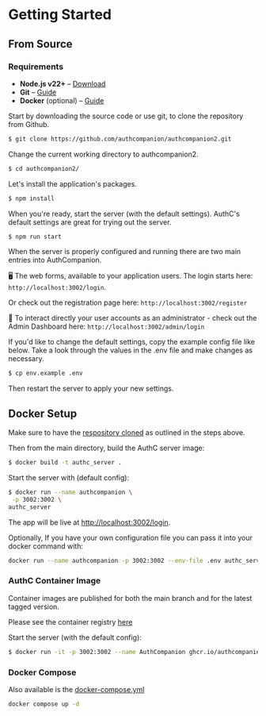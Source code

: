 # Getting Started

## From Source

### Requirements

- **Node.js v22+** – [Download](https://nodejs.org)
- **Git** – [Guide](https://git-scm.com/book/en/v2/Getting-Started-Installing-Git)
- **Docker** (optional) – [Guide](https://docs.docker.com/get-docker/)

Start by downloading the source code or use git, to clone the repository from
Github.

```bash
$ git clone https://github.com/authcompanion/authcompanion2.git
```

Change the current working directory to authcompanion2.

```bash
$ cd authcompanion2/
```

Let's install the application's packages.

```bash
$ npm install
```

When you're ready, start the server (with the default settings). AuthC's default settings are great for trying out the server.

```bash
$ npm run start
```

When the server is properly configured and running there are two main entries
into AuthCompanion.

🖥️ The web forms, available to your application users. The login starts here:
`http://localhost:3002/login`.

Or check out the registration page here: `http://localhost:3002/register`

🚀 To interact directly your user accounts as an administrator - check out the Admin Dashboard here:
`http://localhost:3002/admin/login`

If you'd like to change the default settings, copy the example config file like
below. Take a look through the values in the .env file and make changes as
necessary.

```bash
$ cp env.example .env
```

Then restart the server to apply your new settings.

## Docker Setup

Make sure to have the
[respository cloned](https://docs.github.com/en/repositories/creating-and-managing-repositories/cloning-a-repository)
as outlined in the steps above.

Then from the main directory, build the AuthC server image:

```bash
$ docker build -t authc_server .
```

Start the server with (default config):

```bash
$ docker run --name authcompanion \
 -p 3002:3002 \
authc_server
```

The app will be live at [http://localhost:3002/login](http://localhost:3002/login).

Optionally, If you have your own configuration file you can pass it into your docker command
with:

```bash
docker run --name authcompanion -p 3002:3002 --env-file .env authc_server
```

### AuthC Container Image

Container images are published for both the main branch and for the latest tagged version.

Please see the container registry [here](https://github.com/authcompanion/authcompanion2/pkgs/container/authcompanion2)

Start the server (with the default config):

```bash
$ docker run -it -p 3002:3002 --name AuthCompanion ghcr.io/authcompanion/authcompanion2:main
```

### Docker Compose

Also available is the [docker-compose.yml](https://github.com/authcompanion/authcompanion2/blob/main/docker-compose.yml)

```bash
docker compose up -d
```
